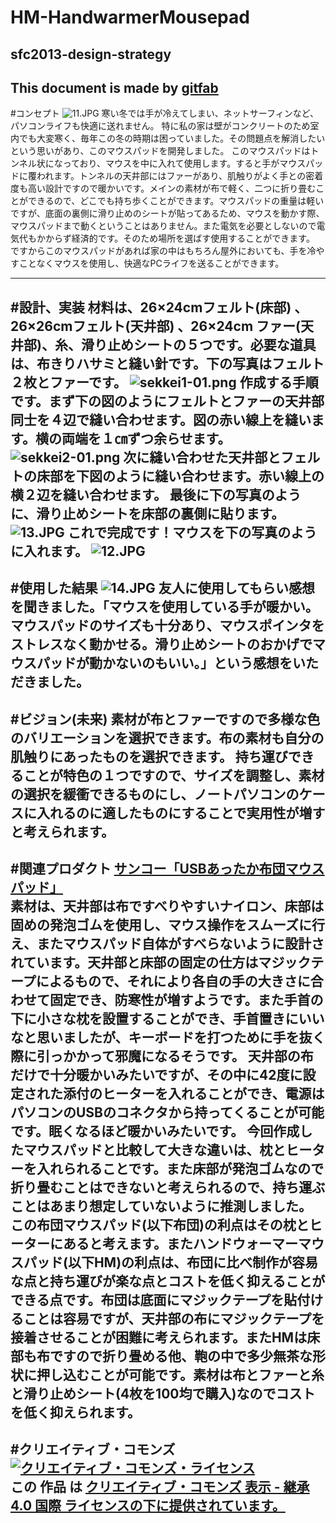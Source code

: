 # HM-HandwarmerMousepad
## sfc2013-design-strategy
This document is made by [gitfab](http://gitfab.org)
---
#コンセプト
<img src="http://web.sfc.keio.ac.jp/~s10878nm/11.JPG" alt="11.JPG">
寒い冬では手が冷えてしまい、ネットサーフィンなど、パソコンライフも快適に送れません。
特に私の家は壁がコンクリートのため室内でも大変寒く、毎年この冬の時期は困っていました。その問題点を解消したいという思いがあり、このマウスパッドを開発しました。
このマウスパッドはトンネル状になっており、マウスを中に入れて使用します。すると手がマウスパッドに覆われます。トンネルの天井部にはファーがあり、肌触りがよく手との密着度も高い設計ですので暖かいです。メインの素材が布で軽く、二つに折り畳むことができるので、どこでも持ち歩くことができます。マウスパッドの重量は軽いですが、底面の裏側に滑り止めのシートが貼ってあるため、マウスを動かす際、マウスパッドまで動くということはありません。また電気を必要としないので電気代もかからず経済的です。そのため場所を選ばす使用することができます。
ですからこのマウスパッドがあれば家の中はもちろん屋外においても、手を冷やすことなくマウスを使用し、快適なPCライフを送ることができます。

---
#設計、実装
材料は、26×24cmフェルト(床部) 、26×26cmフェルト(天井部) 、26×24cm ファー(天井部)、糸、滑り止めシートの５つです。必要な道具は、布きりハサミと縫い針です。下の写真はフェルト２枚とファーです。
<img src="http://web.sfc.keio.ac.jp/~s10878nm/sekkei1-01.png" alt="sekkei1-01.png">
作成する手順です。まず下の図のようにフェルトとファーの天井部同士を４辺で縫い合わせます。図の赤い線上を縫います。横の両端を１㎝ずつ余らせます。
<img src="http://web.sfc.keio.ac.jp/~s10878nm/sekkei2-01.png" alt="sekkei2-01.png">
次に縫い合わせた天井部とフェルトの床部を下図のように縫い合わせます。赤い線上の横２辺を縫い合わせます。
最後に下の写真のように、滑り止めシートを床部の裏側に貼ります。
<img src="http://web.sfc.keio.ac.jp/~s10878nm/13.JPG" alt="13.JPG">
これで完成です！マウスを下の写真のように入れます。
<img src="http://web.sfc.keio.ac.jp/~s10878nm/12.JPG" alt="12.JPG">
---
#使用した結果
<img src="http://web.sfc.keio.ac.jp/~s10878nm/14.JPG" alt="14.JPG">
友人に使用してもらい感想を聞きました。「マウスを使用している手が暖かい。マウスパッドのサイズも十分あり、マウスポインタをストレスなく動かせる。滑り止めシートのおかげでマウスパッドが動かないのもいい。」という感想をいただきました。
---
#ビジョン(未来)
素材が布とファーですので多様な色のバリエーションを選択できます。布の素材も自分の肌触りにあったものを選択できます。
持ち運びできることが特色の１つですので、サイズを調整し、素材の選択を緩衝できるものにし、ノートパソコンのケースに入れるのに適したものにすることで実用性が増すと考えられます。
---
#関連プロダクト
<a href="http://kaden.watch.impress.co.jp/docs/column_review/yajreview/20130109_580877.html">サンコー「USBあったか布団マウスパッド」</a><br>
素材は、天井部は布ですべりやすいナイロン、床部は固めの発泡ゴムを使用し、マウス操作をスムーズに行え、またマウスパッド自体がすべらないように設計されています。天井部と床部の固定の仕方はマジックテープによるもので、それにより各自の手の大きさに合わせて固定でき、防寒性が増すようです。また手首の下に小さな枕を設置することができ、手首置きにいいなと思いましたが、キーボードを打つために手を抜く際に引っかかって邪魔になるそうです。
天井部の布だけで十分暖かいみたいですが、その中に42度に設定された添付のヒーターを入れることができ、電源はパソコンのUSBのコネクタから持ってくることが可能です。眠くなるほど暖かいみたいです。
今回作成したマウスパッドと比較して大きな違いは、枕とヒーターを入れられることです。また床部が発泡ゴムなので折り畳むことはできないと考えられるので、持ち運ぶことはあまり想定していないように推測しました。
この布団マウスパッド(以下布団)の利点はその枕とヒーターにあると考えます。またハンドウォーマーマウスパッド(以下HM)の利点は、布団に比べ制作が容易な点と持ち運びが楽な点とコストを低く抑えることができる点です。布団は底面にマジックテープを貼付けることは容易ですが、天井部の布にマジックテープを接着させることが困難に考えられます。またHMは床部も布ですので折り畳める他、鞄の中で多少無茶な形状に押し込むことが可能です。素材は布とファーと糸と滑り止めシート(4枚を100均で購入)なのでコストを低く抑えられます。
---
#クリエイティブ・コモンズ
<a href="http://creativecommons.org/licenses/by-sa/4.0/"><img alt="クリエイティブ・コモンズ・ライセンス" style="border-width:0;" src="http://i.creativecommons.org/l/by-sa/4.0/88x31.png"></a><br>この 作品 は <a href="http://creativecommons.org/licenses/by-sa/4.0/">クリエイティブ・コモンズ 表示 - 継承 4.0 国際 ライセンスの下に提供されています。</a>
---
